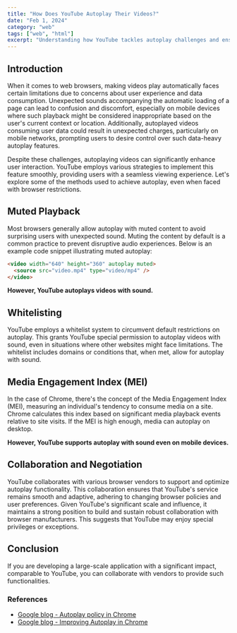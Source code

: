 ```yaml
---
title: "How Does YouTube Autoplay Their Videos?"
date: "Feb 1, 2024"
category: "web"
tags: ["web", "html"]
excerpt: "Understanding how YouTube tackles autoplay challenges and ensures a smooth viewing experience..."
---
```


## Introduction

When it comes to web browsers, making videos play automatically faces certain limitations due to concerns about user experience and data consumption. Unexpected sounds accompanying the automatic loading of a page can lead to confusion and discomfort, especially on mobile devices where such playback might be considered inappropriate based on the user's current context or location. Additionally, autoplayed videos consuming user data could result in unexpected charges, particularly on mobile networks, prompting users to desire control over such data-heavy autoplay features.

Despite these challenges, autoplaying videos can significantly enhance user interaction. YouTube employs various strategies to implement this feature smoothly, providing users with a seamless viewing experience. Let's explore some of the methods used to achieve autoplay, even when faced with browser restrictions.

## Muted Playback

Most browsers generally allow autoplay with muted content to avoid surprising users with unexpected sound. Muting the content by default is a common practice to prevent disruptive audio experiences. Below is an example code snippet illustrating muted autoplay:

```html
<video width="640" height="360" autoplay muted>
  <source src="video.mp4" type="video/mp4" />
</video>
```

**However, YouTube autoplays videos with sound.**

## Whitelisting

YouTube employs a whitelist system to circumvent default restrictions on autoplay. This grants YouTube special permission to autoplay videos with sound, even in situations where other websites might face limitations. The whitelist includes domains or conditions that, when met, allow for autoplay with sound.

## Media Engagement Index (MEI)

In the case of Chrome, there's the concept of the Media Engagement Index (MEI), measuring an individual's tendency to consume media on a site. Chrome calculates this index based on significant media playback events relative to site visits. If the MEI is high enough, media can autoplay on desktop.

**However, YouTube supports autoplay with sound even on mobile devices.**

## Collaboration and Negotiation

YouTube collaborates with various browser vendors to support and optimize autoplay functionality. This collaboration ensures that YouTube's service remains smooth and adaptive, adhering to changing browser policies and user preferences. Given YouTube's significant scale and influence, it maintains a strong position to build and sustain robust collaboration with browser manufacturers. This suggests that YouTube may enjoy special privileges or exceptions.

## Conclusion

If you are developing a large-scale application with a significant impact, comparable to YouTube, you can collaborate with vendors to provide such functionalities.

### References

- [Google blog - Autoplay policy in Chrome ](https://developer.chrome.com/blog/autoplay)
- [Google blog - Improving Autoplay in Chrome](https://blog.google/products/chrome/improving-autoplay-chrome/)
